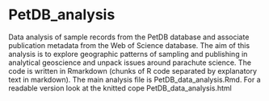 # PetDB_analysis
Data analysis of sample records from the PetDB database and associate publication metadata from the Web of Science database. The aim of this analysis is to explore geographic patterns of sampling and publishing in analytical geoscience and unpack issues around parachute science. The code is written in Rmarkdown (chunks of R code separated by explanatory text in markdown). The main analysis file is PetDB_data_analysis.Rmd. For a readable version look at the knitted cope PetDB_data_analysis.html
